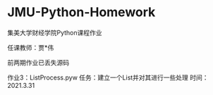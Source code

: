 # JMU-Python-Homework
集美大学财经学院Python课程作业

任课教师：贾*伟

前两期作业已丢失源码

作业3：ListProcess.pyw
任务：建立一个List并对其进行一些处理 
时间：2021.3.31
